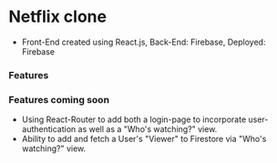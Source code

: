 # Netflix clone 

* Front-End created using React.js, Back-End: Firebase, Deployed: Firebase

### Features 

### Features coming soon

* Using React-Router to add both a login-page to incorporate user-authentication as well as a "Who's watching?" view.
* Ability to add and fetch a User's "Viewer" to Firestore via "Who's watching?" view.
